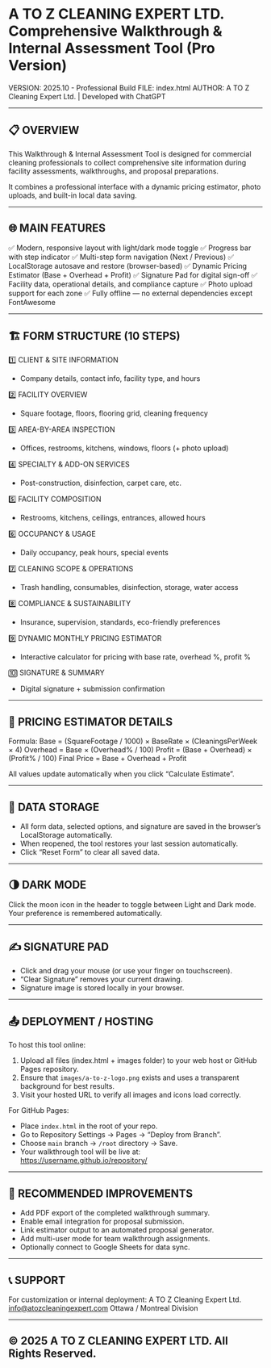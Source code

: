 
A TO Z CLEANING EXPERT LTD.
Comprehensive Walkthrough & Internal Assessment Tool (Pro Version)
======================================================================

VERSION: 2025.10 - Professional Build
FILE: index.html
AUTHOR: A TO Z Cleaning Expert Ltd. | Developed with ChatGPT

----------------------------------------------------------------------
📋 OVERVIEW
----------------------------------------------------------------------
This Walkthrough & Internal Assessment Tool is designed for 
commercial cleaning professionals to collect comprehensive 
site information during facility assessments, walkthroughs, 
and proposal preparations.

It combines a professional interface with a dynamic pricing 
estimator, photo uploads, and built-in local data saving.

----------------------------------------------------------------------
🌐 MAIN FEATURES
----------------------------------------------------------------------
✅ Modern, responsive layout with light/dark mode toggle
✅ Progress bar with step indicator
✅ Multi-step form navigation (Next / Previous)
✅ LocalStorage autosave and restore (browser-based)
✅ Dynamic Pricing Estimator (Base + Overhead + Profit)
✅ Signature Pad for digital sign-off
✅ Facility data, operational details, and compliance capture
✅ Photo upload support for each zone
✅ Fully offline — no external dependencies except FontAwesome

----------------------------------------------------------------------
🏗️ FORM STRUCTURE (10 STEPS)
----------------------------------------------------------------------
1️⃣ CLIENT & SITE INFORMATION
   - Company details, contact info, facility type, and hours

2️⃣ FACILITY OVERVIEW
   - Square footage, floors, flooring grid, cleaning frequency

3️⃣ AREA-BY-AREA INSPECTION
   - Offices, restrooms, kitchens, windows, floors (+ photo upload)

4️⃣ SPECIALTY & ADD-ON SERVICES
   - Post-construction, disinfection, carpet care, etc.

5️⃣ FACILITY COMPOSITION
   - Restrooms, kitchens, ceilings, entrances, allowed hours

6️⃣ OCCUPANCY & USAGE
   - Daily occupancy, peak hours, special events

7️⃣ CLEANING SCOPE & OPERATIONS
   - Trash handling, consumables, disinfection, storage, water access

8️⃣ COMPLIANCE & SUSTAINABILITY
   - Insurance, supervision, standards, eco-friendly preferences

9️⃣ DYNAMIC MONTHLY PRICING ESTIMATOR
   - Interactive calculator for pricing with base rate, overhead %, profit %

🔟 SIGNATURE & SUMMARY
   - Digital signature + submission confirmation

----------------------------------------------------------------------
🧮 PRICING ESTIMATOR DETAILS
----------------------------------------------------------------------
Formula:
   Base = (SquareFootage / 1000) × BaseRate × (CleaningsPerWeek × 4)
   Overhead = Base × (Overhead% / 100)
   Profit = (Base + Overhead) × (Profit% / 100)
   Final Price = Base + Overhead + Profit

All values update automatically when you click “Calculate Estimate”.

----------------------------------------------------------------------
💾 DATA STORAGE
----------------------------------------------------------------------
- All form data, selected options, and signature are saved in 
  the browser’s LocalStorage automatically.
- When reopened, the tool restores your last session automatically.
- Click “Reset Form” to clear all saved data.

----------------------------------------------------------------------
🌗 DARK MODE
----------------------------------------------------------------------
Click the moon icon in the header to toggle between Light and Dark mode.
Your preference is remembered automatically.

----------------------------------------------------------------------
✍️ SIGNATURE PAD
----------------------------------------------------------------------
- Click and drag your mouse (or use your finger on touchscreen).
- “Clear Signature” removes your current drawing.
- Signature image is stored locally in your browser.

----------------------------------------------------------------------
📤 DEPLOYMENT / HOSTING
----------------------------------------------------------------------
To host this tool online:
1. Upload all files (index.html + images folder) to your web host
   or GitHub Pages repository.
2. Ensure that `images/a-to-z-logo.png` exists and uses a 
   transparent background for best results.
3. Visit your hosted URL to verify all images and icons load correctly.

For GitHub Pages:
- Place `index.html` in the root of your repo.
- Go to Repository Settings → Pages → “Deploy from Branch”.
- Choose `main` branch → `/root` directory → Save.
- Your walkthrough tool will be live at: https://username.github.io/repository/

----------------------------------------------------------------------
🧱 RECOMMENDED IMPROVEMENTS
----------------------------------------------------------------------
- Add PDF export of the completed walkthrough summary.
- Enable email integration for proposal submission.
- Link estimator output to an automated proposal generator.
- Add multi-user mode for team walkthrough assignments.
- Optionally connect to Google Sheets for data sync.

----------------------------------------------------------------------
📞 SUPPORT
----------------------------------------------------------------------
For customization or internal deployment:
A TO Z Cleaning Expert Ltd.
info@atozcleaningexpert.com
Ottawa / Montreal Division

----------------------------------------------------------------------
© 2025 A TO Z CLEANING EXPERT LTD. All Rights Reserved.
----------------------------------------------------------------------

